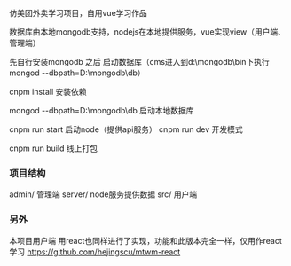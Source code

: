 仿美团外卖学习项目，自用vue学习作品

数据库由本地mongodb支持，nodejs在本地提供服务，vue实现view（用户端、管理端）

先自行安装mongodb 之后 启动数据库（cms进入到d:\mongodb\bin下执行 mongod --dbpath=D:\mongodb\db）

cnpm install  安装依赖

mongod --dbpath=D:\mongodb\db  启动本地数据库

cnpm run start  启动node（提供api服务）
cnpm run dev  开发模式

cnpm run build  线上打包

### 项目结构

admin/ 管理端
server/  node服务提供数据
src/  用户端

### 另外
本项目用户端 用react也同样进行了实现，功能和此版本完全一样，仅用作react学习
https://github.com/hejingscu/mtwm-react
